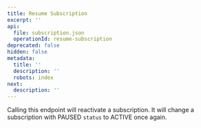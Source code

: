 ```yaml
---
title: Resume Subscription
excerpt: ''
api:
  file: subscription.json
  operationId: resume-subscription
deprecated: false
hidden: false
metadata:
  title: ''
  description: ''
  robots: index
next:
  description: ''
---
```

Calling this endpoint will reactivate a subscription. It will change a subscription with PAUSED `status` to ACTIVE once again.